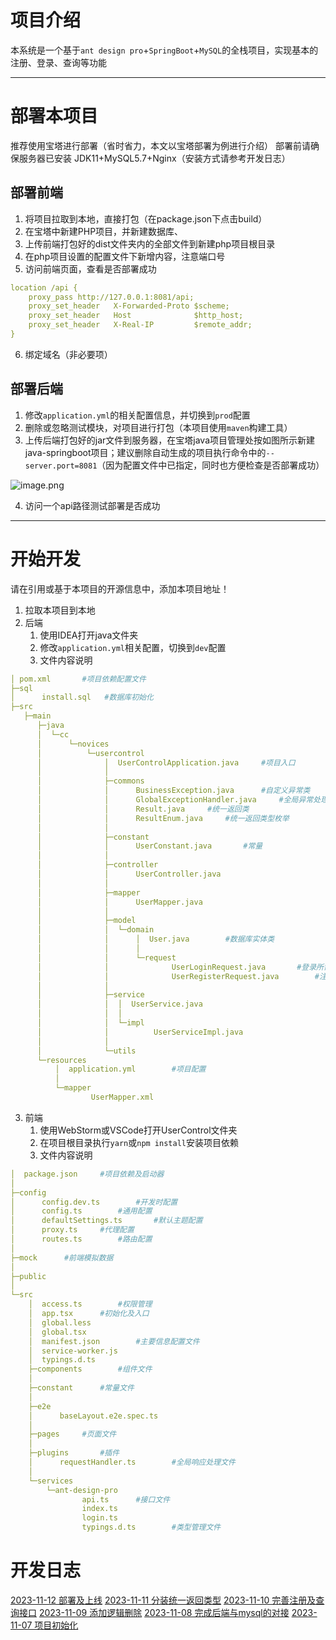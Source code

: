 # 项目介绍
本系统是一个基于`ant design pro`+`SpringBoot`+`MySQL`的全栈项目，实现基本的注册、登录、查询等功能

---

# 部署本项目
推荐使用宝塔进行部署（省时省力，本文以宝塔部署为例进行介绍）
部署前请确保服务器已安装 JDK11+MySQL5.7+Nginx（安装方式请参考开发日志）
## 部署前端

1. 将项目拉取到本地，直接打包（在package.json下点击build）
2. 在宝塔中新建PHP项目，并新建数据库、
3. 上传前端打包好的dist文件夹内的全部文件到新建php项目根目录
4. 在php项目设置的配置文件下新增内容，注意端口号
5. 访问前端页面，查看是否部署成功
```yaml
location /api {
    proxy_pass http://127.0.0.1:8081/api;
    proxy_set_header   X-Forwarded-Proto $scheme;
    proxy_set_header   Host              $http_host;
    proxy_set_header   X-Real-IP         $remote_addr;
}
```

6. 绑定域名（非必要项）
## 部署后端

1. 修改`application.yml`的相关配置信息，并切换到`prod`配置
2. 删除或忽略测试模块，对项目进行打包（本项目使用`maven`构建工具）
3. 上传后端打包好的jar文件到服务器，在宝塔java项目管理处按如图所示新建java-springboot项目；建议删除自动生成的项目执行命令中的`--server.port=8081`（因为配置文件中已指定，同时也方便检查是否部署成功）

![image.png](https://cdn.nlark.com/yuque/0/2023/png/35819403/1699839786299-dcf56d90-a216-4f03-b73e-888d915f730e.png#averageHue=%23f4f4f4&clientId=u6e7db573-bc80-4&id=Mf5Li&originHeight=867&originWidth=792&originalType=binary&ratio=1&rotation=0&showTitle=false&size=91490&status=done&style=none&taskId=u64979403-4e9f-4fc2-9c4f-76bf066e907&title=)

4. 访问一个api路径测试部署是否成功

---

# 开始开发
请在引用或基于本项目的开源信息中，添加本项目地址！

1. 拉取本项目到本地
2. 后端
   1. 使用IDEA打开java文件夹
   2. 修改`application.yml`相关配置，切换到`dev`配置
   3. 文件内容说明
```yaml
│ pom.xml		#项目依赖配置文件
├─sql
│      install.sql	 #数据库初始化
├─src
   ├─main
      ├─java
      │  └─cc
      │      └─novices
      │          └─usercontrol
      │              │  UserControlApplication.java		#项目入口
      │              │  
      │              ├─commons
      │              │      BusinessException.java		#自定义异常类
      │              │      GlobalExceptionHandler.java		#全局异常处理器
      │              │      Result.java		#统一返回类
      │              │      ResultEnum.java		#统一返回类型枚举
      │              │      
      │              ├─constant
      │              │      UserConstant.java		#常量
      │              │      
      │              ├─controller
      │              │      UserController.java
      │              │      
      │              ├─mapper
      │              │      UserMapper.java		
      │              │      
      │              ├─model
      │              │  └─domain
      │              │      │  User.java		#数据库实体类
      │              │      │  
      │              │      └─request
      │              │              UserLoginRequest.java		#登录所需参数实体类
      │              │              UserRegisterRequest.java		#注册所需参数实体类
      │              │              
      │              ├─service
      │              │  │  UserService.java
      │              │  │  
      │              │  └─impl
      │              │          UserServiceImpl.java
      │              │          
      │              └─utils
      └─resources
          │  application.yml		#项目配置
          │  
          └─mapper
                  UserMapper.xml
```

3. 前端
   1. 使用WebStorm或VSCode打开UserControl文件夹
   2. 在项目根目录执行`yarn`或`npm install`安装项目依赖
   3. 文件内容说明
```yaml
│  package.json		#项目依赖及启动器
│      
├─config
│      config.dev.ts		#开发时配置
│      config.ts		#通用配置
│      defaultSettings.ts		#默认主题配置
│      proxy.ts		#代理配置
│      routes.ts		#路由配置
│
├─mock		#前端模拟数据
│          
├─public
│          
└─src
    │  access.ts		#权限管理
    │  app.tsx		#初始化及入口
    │  global.less
    │  global.tsx		
    │  manifest.json		#主要信息配置文件
    │  service-worker.js
    │  typings.d.ts
    ├─components		#组件文件
    │          
    ├─constant		#常量文件
    │      
    ├─e2e
    │      baseLayout.e2e.spec.ts
    │      
    ├─pages		#页面文件
    │              
    ├─plugins		#插件
    │      requestHandler.ts		#全局响应处理文件
    │      
    └─services
        └─ant-design-pro
                api.ts		#接口文件
                index.ts
                login.ts
                typings.d.ts		#类型管理文件
```
# 开发日志
[2023-11-12 部署及上线](./Doc/2023-11-12.md)
[2023-11-11 分装统一返回类型](./Doc/2023-11-11.md)
[2023-11-10 完善注册及查询接口](./Doc/2023-11-10.md)
[2023-11-09 添加逻辑删除](./Doc/2023-11-09.md)
[2023-11-08 完成后端与mysql的对接](./Doc/2023-11-08.md)
[2023-11-07 项目初始化](./Doc/2023-11-07.md)
